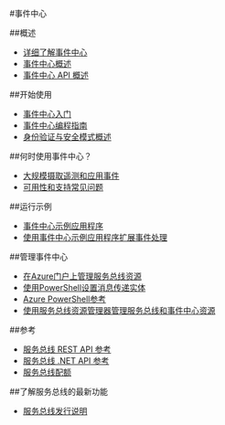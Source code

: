 <properties linkid="" urlDisplayName="事件中心" pageTitle="事件中心 - Azure 微软云" metaKeywords="event,hubs,event hubs,事件中心,Azure 云服务,资源链接" description="事件中心是一个高度可伸缩的发布-订阅采集器，每秒可获取数百万个事件，使您能够处理和分析互连设备与应用程序生成的海量数据。将数据采集到事件中心后，您可以使用任何实时分析提供程序或者批处理/存储适配器来转换和存储数据。" metaCanonical="" services="Event Hubs" documentationCenter="Services" title="在Windows Azure中创建高扩展性和可用性的应用程序" authors="" solutions="" manager="" editor="" />

<tags ms.service="event-hubs" ms.date="" wacn.date="08/18/2015"/>

#事件中心  

##概述  
- [详细了解事件中心](/documentation/articles/event-hubs-what-is-event-hubs)   
- [事件中心概述](/documentation/articles/event-hubs-overview)  
- [事件中心 API 概述](/documentation/articles/event-hubs-api-overview)  


##开始使用  
- [事件中心入门](/documentation/articles/event-hubs-csharp-ephcs-getstarted)
- [事件中心编程指南](/documentation/articles/event-hubs-programming-guide)
- [身份验证与安全模式概述](/documentation/articles/event-hubs-authentication-and-security-model-overview)


##何时使用事件中心？ 
- [大规模摄取遥测和应用事件](/documentation/articles/event-hubs-authentication-and-security-model-overview)  
- [可用性和支持常见问题](/documentation/articles/event-hubs-availability-and-support-faq)  


##运行示例 
- [事件中心示例应用程序](https://code.msdn.microsoft.com/windowsazure/Service-Bus-Event-Hub-286fd097)
- [使用事件中心示例应用程序扩展事件处理](https://code.msdn.microsoft.com/windowsazure/Service-Bus-Event-Hub-45f43fc3)


##管理事件中心 
- [在Azure门户上管理服务总线资源](https://msdn.microsoft.com/zh-cn/library/azure/hh690928.aspx)
- [使用PowerShell设置消息传递实体](/documentation/articles/service-bus-powershell-how-to-provision) 
- [Azure PowerShell参考](https://msdn.microsoft.com/zh-cn/library/azure/dn495165.aspx)
- [使用服务总线资源管理器管理服务总线和事件中心资源](https://code.msdn.microsoft.com/windowsazure/Service-Bus-Explorer-f2abca5a)


##参考
- [服务总线 REST API 参考](https://msdn.microsoft.com/zh-cn/library/azure/hh780717.aspx)
- [服务总线 .NET API 参考](https://msdn.microsoft.com/zh-cn/library/azure/jj933424.aspx)
- [服务总线配额](/documentation/articles/service-bus-quotas) 


##了解服务总线的最新功能
- [服务总线发行说明](https://msdn.microsoft.com/zh-cn/library/azure/hh667331.aspx)



